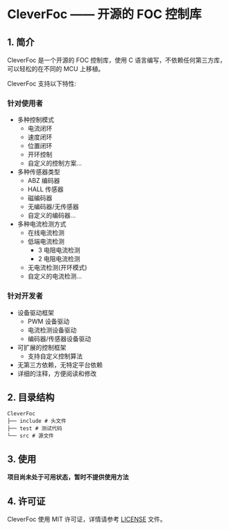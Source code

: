 # CleverFoc —— 开源的 FOC 控制库

## 1. 简介

CleverFoc 是一个开源的 FOC 控制库，使用 C 语言编写，不依赖任何第三方库，可以轻松的在不同的 MCU 上移植。

CleverFoc 支持以下特性:

### 针对使用者

- 多种控制模式
    - 电流闭环
    - 速度闭环
    - 位置闭环
    - 开环控制
    - 自定义的控制方案...
- 多种传感器类型
    - ABZ 编码器
    - HALL 传感器
    - 磁编码器
    - 无编码器/无传感器
    - 自定义的编码器...
- 多种电流检测方式
    - 在线电流检测
    - 低端电流检测
        - 3 电阻电流检测
        - 2 电阻电流检测
    - 无电流检测(开环模式)
    - 自定义的电流检测...

### 针对开发者

- 设备驱动框架
    - PWM 设备驱动
    - 电流检测设备驱动
    - 编码器/传感器设备驱动
- 可扩展的控制框架
    - 支持自定义控制算法
- 无第三方依赖，无特定平台依赖
- 详细的注释，方便阅读和修改



## 2. 目录结构

```
CleverFoc
├── include # 头文件
├── test # 测试代码
└── src # 源文件

```

## 3. 使用

**项目尚未处于可用状态，暂时不提供使用方法**


## 4. 许可证

CleverFoc 使用 MIT 许可证，详情请参考 [LICENSE](LICENSE) 文件。